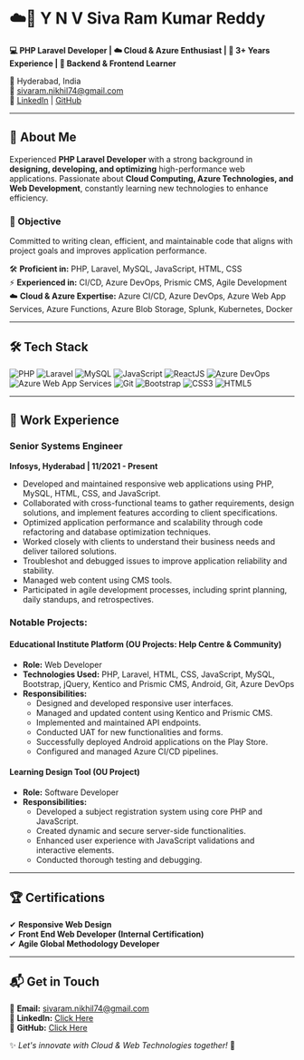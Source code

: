 # ☁️🚀 Y N V Siva Ram Kumar Reddy

**💻 PHP Laravel Developer | ☁️ Cloud & Azure Enthusiast | 🎯 3+ Years Experience | 🔧 Backend & Frontend Learner**

📍 Hyderabad, India  
📧 [sivaram.nikhil74@gmail.com](mailto:sivaram.nikhil74@gmail.com)  
🔗 [LinkedIn](https://www.linkedin.com/in/nikhil-siva-ram-y-90084512b/) | [GitHub](https://github.com/Nikhil-Sivaram/Nikhil-Portfolio)

---

## 📌 About Me

Experienced **PHP Laravel Developer** with a strong background in **designing, developing, and optimizing** high-performance web applications. Passionate about **Cloud Computing, Azure Technologies, and Web Development**, constantly learning new technologies to enhance efficiency.

### 🎯 Objective

Committed to writing clean, efficient, and maintainable code that aligns with project goals and improves application performance.

🛠️ **Proficient in:** PHP, Laravel, MySQL, JavaScript, HTML, CSS  
⚡ **Experienced in:** CI/CD, Azure DevOps, Prismic CMS, Agile Development  
☁️ **Cloud & Azure Expertise:** Azure CI/CD, Azure DevOps, Azure Web App Services, Azure Functions, Azure Blob Storage, Splunk, Kubernetes, Docker

---

## 🛠 Tech Stack

![PHP](https://img.shields.io/badge/PHP-777BB4?style=for-the-badge&logo=php&logoColor=white)
![Laravel](https://img.shields.io/badge/Laravel-FF2D20?style=for-the-badge&logo=laravel&logoColor=white)
![MySQL](https://img.shields.io/badge/MySQL-4479A1?style=for-the-badge&logo=mysql&logoColor=white)
![JavaScript](https://img.shields.io/badge/JavaScript-F7DF1E?style=for-the-badge&logo=javascript&logoColor=black)
![ReactJS](https://img.shields.io/badge/ReactJS-61DAFB?style=for-the-badge&logo=react&logoColor=black)
![Azure DevOps](https://img.shields.io/badge/Azure_DevOps-0078D7?style=for-the-badge&logo=azure-devops&logoColor=white)
![Azure Web App Services](https://img.shields.io/badge/Azure_Web_App_Services-0089D6?style=for-the-badge&logo=microsoft-azure&logoColor=white)
![Git](https://img.shields.io/badge/Git-F05032?style=for-the-badge&logo=git&logoColor=white)
![Bootstrap](https://img.shields.io/badge/Bootstrap-7952B3?style=for-the-badge&logo=bootstrap&logoColor=white)
![CSS3](https://img.shields.io/badge/CSS3-1572B6?style=for-the-badge&logo=css3&logoColor=white)
![HTML5](https://img.shields.io/badge/HTML5-E34F26?style=for-the-badge&logo=html5&logoColor=white)

---

## 💼 Work Experience

### Senior Systems Engineer  
**Infosys, Hyderabad | 11/2021 - Present**  

- Developed and maintained responsive web applications using PHP, MySQL, HTML, CSS, and JavaScript.
- Collaborated with cross-functional teams to gather requirements, design solutions, and implement features according to client specifications.
- Optimized application performance and scalability through code refactoring and database optimization techniques.
- Worked closely with clients to understand their business needs and deliver tailored solutions.
- Troubleshot and debugged issues to improve application reliability and stability.
- Managed web content using CMS tools.
- Participated in agile development processes, including sprint planning, daily standups, and retrospectives.

### Notable Projects:

#### Educational Institute Platform (OU Projects: Help Centre & Community)

- **Role:** Web Developer  
- **Technologies Used:** PHP, Laravel, HTML, CSS, JavaScript, MySQL, Bootstrap, jQuery, Kentico and Prismic CMS, Android, Git, Azure DevOps  
- **Responsibilities:**
  - Designed and developed responsive user interfaces.
  - Managed and updated content using Kentico and Prismic CMS.
  - Implemented and maintained API endpoints.
  - Conducted UAT for new functionalities and forms.
  - Successfully deployed Android applications on the Play Store.
  - Configured and managed Azure CI/CD pipelines.

#### Learning Design Tool (OU Project)

- **Role:** Software Developer  
- **Responsibilities:**
  - Developed a subject registration system using core PHP and JavaScript.
  - Created dynamic and secure server-side functionalities.
  - Enhanced user experience with JavaScript validations and interactive elements.
  - Conducted thorough testing and debugging.

---

## 🏆 Certifications

✔ **Responsive Web Design**  
✔ **Front End Web Developer (Internal Certification)**  
✔ **Agile Global Methodology Developer**

---

## 📬 Get in Touch

🔹 **Email:** [sivaram.nikhil74@gmail.com](mailto:sivaram.nikhil74@gmail.com)  
🔹 **LinkedIn:** [Click Here](https://www.linkedin.com/in/nikhil-siva-ram-y-90084512b/)  
🔹 **GitHub:** [Click Here](https://github.com/Nikhil-Sivaram/Nikhil-Portfolio)  

✨ *Let's innovate with Cloud & Web Technologies together!* 🚀
